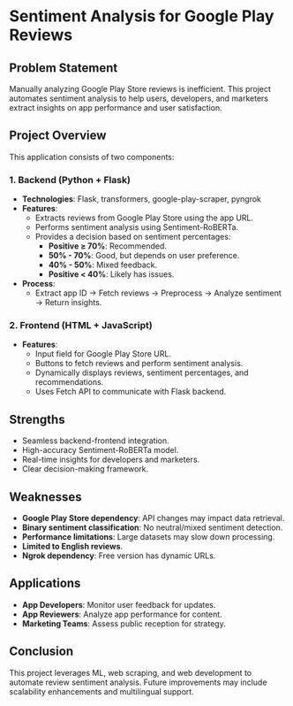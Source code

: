# Sentiment Analysis for Google Play Reviews

## Problem Statement
Manually analyzing Google Play Store reviews is inefficient. This project automates sentiment analysis to help users, developers, and marketers extract insights on app performance and user satisfaction.

## Project Overview
This application consists of two components:

### 1. Backend (Python + Flask)
- **Technologies**: Flask, transformers, google-play-scraper, pyngrok
- **Features**:
  - Extracts reviews from Google Play Store using the app URL.
  - Performs sentiment analysis using Sentiment-RoBERTa.
  - Provides a decision based on sentiment percentages:
    - **Positive ≥ 70%**: Recommended.
    - **50% - 70%**: Good, but depends on user preference.
    - **40% - 50%**: Mixed feedback.
    - **Positive < 40%**: Likely has issues.
- **Process**:
  - Extract app ID → Fetch reviews → Preprocess → Analyze sentiment → Return insights.

### 2. Frontend (HTML + JavaScript)
- **Features**:
  - Input field for Google Play Store URL.
  - Buttons to fetch reviews and perform sentiment analysis.
  - Dynamically displays reviews, sentiment percentages, and recommendations.
  - Uses Fetch API to communicate with Flask backend.

## Strengths
- Seamless backend-frontend integration.
- High-accuracy Sentiment-RoBERTa model.
- Real-time insights for developers and marketers.
- Clear decision-making framework.

## Weaknesses
- **Google Play Store dependency**: API changes may impact data retrieval.
- **Binary sentiment classification**: No neutral/mixed sentiment detection.
- **Performance limitations**: Large datasets may slow down processing.
- **Limited to English reviews**.
- **Ngrok dependency**: Free version has dynamic URLs.

## Applications
- **App Developers**: Monitor user feedback for updates.
- **App Reviewers**: Analyze app performance for content.
- **Marketing Teams**: Assess public reception for strategy.

## Conclusion
This project leverages ML, web scraping, and web development to automate review sentiment analysis. Future improvements may include scalability enhancements and multilingual support.

